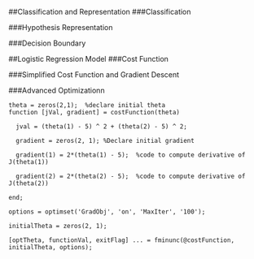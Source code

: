 ##Classification and Representation
###Classification

###Hypothesis Representation

###Decision Boundary


##Logistic Regression Model
###Cost Function


###Simplified Cost Function and Gradient Descent


###Advanced Optimizationn

```
theta = zeros(2,1);  %declare initial theta
function [jVal, gradient] = costFunction(theta)

  jval = (theta(1) - 5) ^ 2 + (theta(2) - 5) ^ 2;

  gradient = zeros(2, 1); %Declare initial gradient
  
  gradient(1) = 2*(theta(1) - 5);  %code to compute derivative of J(theta(1))
  
  gradient(2) = 2*(theta(2) - 5);  %code to compute derivative of J(theta(2))
  
end;

options = optimset('GradObj', 'on', 'MaxIter', '100');

initialTheta = zeros(2, 1);

[optTheta, functionVal, exitFlag] ... = fminunc(@costFunction, initialTheta, options);
```

